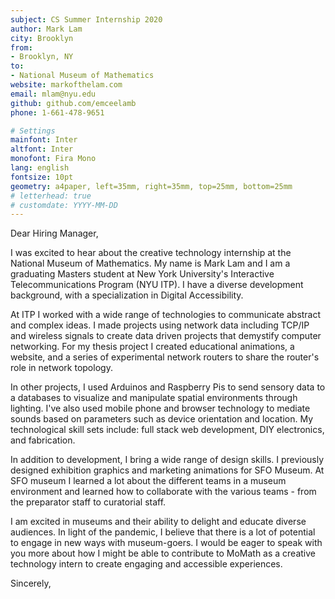 ```yaml
---
subject: CS Summer Internship 2020
author: Mark Lam
city: Brooklyn
from:
- Brooklyn, NY
to:
- National Museum of Mathematics
website: markofthelam.com
email: mlam@nyu.edu
github: github.com/emceelamb
phone: 1-661-478-9651

# Settings
mainfont: Inter
altfont: Inter 
monofont: Fira Mono
lang: english
fontsize: 10pt
geometry: a4paper, left=35mm, right=35mm, top=25mm, bottom=25mm
# letterhead: true
# customdate: YYYY-MM-DD
---
```


Dear Hiring Manager,

I was excited to hear about the creative technology internship at the National Museum of Mathematics. My name is Mark Lam and I am a graduating Masters student at New York University's Interactive Telecommunications Program (NYU ITP). I have a diverse development background, with a specialization in Digital Accessibility. 

At ITP I worked with a wide range of technologies to communicate abstract and complex ideas. I made projects using network data including TCP/IP and wireless signals to create data driven projects that demystify computer networking. For my thesis project I created educational animations, a website, and a series of experimental network routers to share the router's role in network topology. 

In other projects, I used Arduinos and Raspberry Pis to send sensory data to a databases to visualize and manipulate spatial environments through lighting. I've also used mobile phone and browser technology to mediate sounds based on parameters such as device orientation and location. My technological skill sets include: full stack web development, DIY electronics, and fabrication.

In addition to development, I bring a wide range of design skills. I previously designed exhibition graphics and marketing animations for SFO Museum. At SFO museum I learned a lot about the different teams in a museum environment and learned how to collaborate with the various teams - from the preparator staff to curatorial staff.

I am excited in museums and their ability to delight and educate diverse audiences. In light of the pandemic, I believe that there is a lot of potential to engage in new ways with museum-goers. I would be eager to speak with you more about how I might be able to contribute to MoMath as a creative technology intern to create engaging and accessible experiences.

Sincerely,
